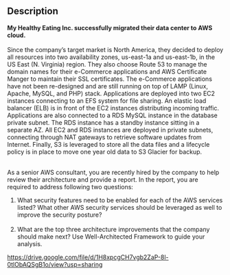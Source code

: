 <h2>Description</h2>
<b>My Healthy Eating Inc. successfully migrated their data center to AWS cloud.<br><br></b>
Since the company’s target market is North America, they decided to deploy all resources into two availability zones, us-east-1a and us-east-1b, in the US East (N. Virginia) region. They also choose Route 53 to manage the domain names for their e-Commerce applications and AWS Certificate Manger to maintain their SSL certificates.  The e-Commerce applications have not been re-designed and are still running on top of LAMP (Linux, Apache, MySQL, and PHP) stack. Applications are deployed into two EC2 instances connecting to an EFS system for file sharing. An elastic load balancer (ELB) is in front of the EC2 instances distributing incoming traffic. Applications are also connected to a RDS MySQL instance in the database private subnet. The RDS instance has a standby instance sitting in a separate AZ. All EC2 and RDS instances are deployed in private subnets, connecting through NAT gateways to retrieve software updates from Internet. Finally, S3 is leveraged to store all the data files and a lifecycle policy is in place to move one year old data to S3 Glacier for backup.<br><br>

As a senior AWS consultant, you are recently hired by the company to help review their architecture and provide a report. In the report, you are required to address following two questions:<br>
1)	What security features need to be enabled for each of the AWS services listed? What other AWS security services should be leveraged as well to improve the security posture?<br><br>
2)	What are the top three architecture improvements that the company should make next? Use Well-Architected Framework to guide your analysis.<br>

https://drive.google.com/file/d/1H8xpcgCH7vgb2ZaP-8l-0tlObAQSgB1o/view?usp=sharing
